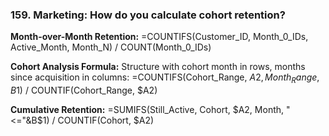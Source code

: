 ### 159. **Marketing: How do you calculate cohort retention?**

**Month-over-Month Retention:**
=COUNTIFS(Customer_ID, Month_0_IDs, Active_Month, Month_N) / COUNT(Month_0_IDs)

**Cohort Analysis Formula:**
Structure with cohort month in rows, months since acquisition in columns:
=COUNTIFS(Cohort_Range, $A2, Month_Range, B$1) / COUNTIF(Cohort_Range, $A2)

**Cumulative Retention:**
=SUMIFS(Still_Active, Cohort, $A2, Month, "<="&B$1) / COUNTIF(Cohort, $A2)
